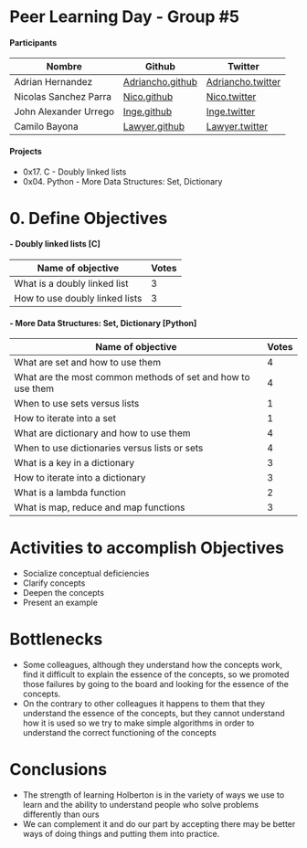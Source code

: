 # Peer Learning Day - Group #5
#### Participants
| Nombre | Github | Twitter |
| ------ | ------ | ------ |
| Adrian Hernandez | [Adriancho.github](https://github.com/AdrianCHdz) | [Adriancho.twitter](https://twitter.com/AdrnCalel)
| Nicolas Sanchez Parra | [Nico.github](https://github.com/nzparra) |[Nico.twitter](https://github.com/AdrianCHdz)
| John Alexander Urrego | [Inge.github](https://twitter.com/Nicolas65203973) | [Inge.twitter](https://twitter.com/mateo_a)
| Camilo Bayona | [Lawyer.github](https://github.com/cbayonao) | [Lawyer.twitter](https://twitter.com/cambayo13)
#### Projects
  - 0x17. C - Doubly linked lists
  - 0x04. Python - More Data Structures: Set, Dictionary
# 0. Define Objectives
#### - Doubly linked lists [C]
| Name of objective | Votes |
| ------ | ------ |
| What is a doubly linked list | 3 |
| How to use doubly linked lists | 3 |
#### - More Data Structures: Set, Dictionary [Python]
| Name of objective | Votes |
| ------ | ------ |
| What are set and how to use them | 4 |
| What are the most common methods of set and how to use them | 4 |
| When to use sets versus lists | 1 |
| How to iterate into a set | 1 |
| What are dictionary and how to use them | 4 |
| When to use dictionaries versus lists or sets | 4 |
| What is a key in a dictionary | 3 |
| How to iterate into a dictionary | 3 |
| What is a lambda function | 2 |
| What is map, reduce and map functions | 3 |

# Activities to accomplish Objectives
- Socialize conceptual deficiencies
- Clarify concepts
- Deepen the concepts
- Present an example
# Bottlenecks
- Some colleagues, although they understand how the concepts work, find it difficult to explain the essence of the concepts, so we promoted those failures by going to the board and looking for the essence of the concepts.
- On the contrary to other colleagues it happens to them that they understand the essence of the concepts, but they cannot understand how it is used so we try to make simple algorithms in order to understand the correct functioning of the concepts

# Conclusions
- The strength of learning Holberton is in the variety of ways we use to learn and the ability to understand people who solve problems differently than ours
- We can complement it and do our part by accepting there may be better ways of doing things and putting them into practice.